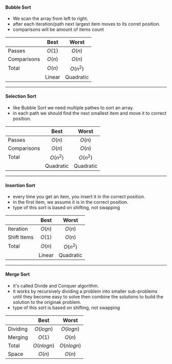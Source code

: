 #### Bubble Sort
- We scan the array from left to right.
- after each iteration/path next largest item moves to its corret position.
- comparisons will be amount of items count
 
|  | Best | Worst |
| :--- | :---: | :---: |
| Passes | $O(1)$ | $O(n)$ |
| Comparisons | $O(n)$ | $O(n)$ |
| Total | $O(n)$ | $O(n^2)$ |
| | Linear | Quadratic |

---
#### Selection Sort
- like Bubble Sort we need multiple pathes to sort an array.
- in each path we should find the next smallest item and move it to correct position.

|  | Best | Worst |
| :--- | :---: | :---: |
| Passes | $O(n)$ | $O(n)$ |
| Comparisons | $O(n)$ | $O(n)$ |
| Total | $O(n^2)$ | $O(n^2)$ |
| | Quadratic | Quadratic |

---
#### Insertion Sort
- every time you get an item, you insert it in the correct position.
- in the first item, we assume it is in the correct position.
- type of this sort is based on shifting, not swapping

|  | Best | Worst |
| :--- | :---: | :---: |
| Iteration | $O(n)$ | $O(n)$ |
| Shift Items | $O(1)$ | $O(n)$ |
| Total | $O(n)$ | $O(n^2)$ |
| | Linear | Quadratic |

---
#### Merge Sort
- it's called Divide and Conquer algorithm.
- it works by recursively dividing a problem into smaller sub-problems until they become easy to solve then combine the solutions to build the solution to the originak problem.
- type of this sort is based on shifting, not swapping

|  | Best | Worst |
| :--- | :---: | :---: |
| Dividing | $O(log n)$ | $O(log n)$ |
| Merging | $O(1)$ | $O(n)$ |
| Total | $O(nlog n)$ | $O(nlog n)$ |
| Space | $O(n)$ | $O(n)$ |

